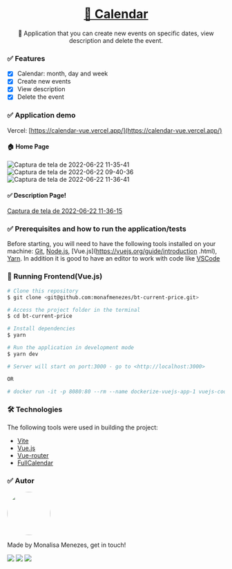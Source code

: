 
<h1 align="center">
    <a href="https://calendar-vue.vercel.app/">🔗 Calendar </a>
</h1>
<p align="center">🚀 Application that you can create new events on specific dates, view description and delete the event.</p>

### ✅ Features

- [x] Calendar: month, day and week
- [x] Create new events
- [x] View description 
- [x] Delete the event

### ✅ Application demo

Vercel: [https://calendar-vue.vercel.app/](https://calendar-vue.vercel.app/)

#### 🏠 Home Page

![Captura de tela de 2022-06-22 11-35-41](https://user-images.githubusercontent.com/85262397/175056792-36332238-7d3e-4f00-b64d-df2d3d06e408.png)
![Captura de tela de 2022-06-22 09-40-36](https://user-images.githubusercontent.com/85262397/175056997-59115a16-6dd8-47fa-beda-6d3bd5f2a5c8.png)
![Captura de tela de 2022-06-22 11-36-41](https://user-images.githubusercontent.com/85262397/175057084-f74c2a90-2834-47f4-8a90-e8a724696b44.png)

#### ✅ Description Page!
[Captura de tela de 2022-06-22 11-36-15](https://user-images.githubusercontent.com/85262397/175057323-a74396ab-beba-48ee-a9fc-a66a90fdb143.png)

### ✅ Prerequisites and how to run the application/tests

Before starting, you will need to have the following tools installed on your machine:
[Git](https://git-scm.com), [Node.js](https://nodejs.org/en/), [Vue.js](https://vuejs.org/guide/introduction .html), [Yarn](https://classic.yarnpkg.com/en/docs/install#debian-stable).
In addition it is good to have an editor to work with code like [VSCode](https://code.visualstudio.com/)

### 🎲 Running Frontend(Vue.js)

```bash
# Clone this repository
$ git clone <git@github.com:monafmenezes/bt-current-price.git>

# Access the project folder in the terminal
$ cd bt-current-price

# Install dependencies
$ yarn

# Run the application in development mode
$ yarn dev

# Server will start on port:3000 - go to <http://localhost:3000>

OR

# docker run -it -p 8080:80 --rm --name dockerize-vuejs-app-1 vuejs-cookbook/dockerize-vuejs-app
```

### 🛠 Technologies

The following tools were used in building the project:

- [Vite](https://vitejs.dev/guide/#scaffolding-your-first-vite-project)
- [Vue.js](https://vuejs.org/guide/introduction.html)
- [Vue-router](https://router.vuejs.org/installation.html)
- [FullCalendar](https://fullcalendar.io/docs/vue)

### ✅ Autor
<img style="border-radius: 50%;" src="https://github.com/monafmenezes.png" width="100px;" alt=""/>

Made by Monalisa Menezes, get in touch!
<div>
<a href = "mailto:psimonafmenezes@gmail.com"><img src="https://img.shields.io/badge/-Gmail-%23333?style=for-the-badge&logo=gmail&logoColor=white" target="_blank"></a>
    <a href="https://www.linkedin.com/in/monalisafmenezes" target="_blank"><img src="https://img.shields.io/badge/-LinkedIn-%230077B5?style=for-the-badge&logo=linkedin&logoColor=white" target="_blank"></a> 
    <a href="https://twitter.com/monafmenezes" target="_blank"><img src="https://img.shields.io/badge/Twitter-1DA1F2?style=for-the-badge&logo=twitter&logoColor=white" target="_blank"></a> 
 </div>
